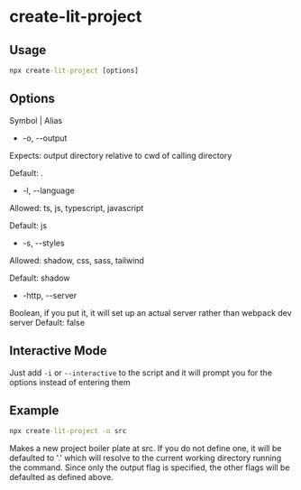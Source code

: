 # create-lit-project

## Usage

```cmd
npx create-lit-project [options]
```

## Options

Symbol | Alias

- -o, --output

Expects: output directory relative to cwd of calling directory

Default: .

- -l, --language

Allowed: ts, js, typescript, javascript

Default: js

- -s, --styles

Allowed: shadow, css, sass, tailwind

Default: shadow

- -http, --server

Boolean, if you put it, it will set up an actual server rather than webpack dev server
Default: false

## Interactive Mode

Just add `-i` or `--interactive` to the script and it will prompt you for the options instead of entering them

## Example

```cmd
npx create-lit-project -o src
```

Makes a new project boiler plate at src. If you do not define one, it will be defaulted to '.' which will resolve to the current working directory running the command. Since only the output flag is specified, the other flags will be defaulted as defined above. 
